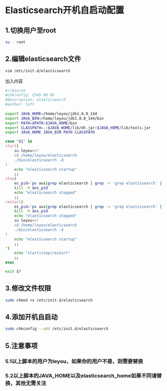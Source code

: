 # Elasticsearch开机自启动配置

## 1.切换用户至root

```sh
su - root
```

## 2.编辑elasticsearch文件

```sh
vim /etc/init.d/elasticsearch
```

加入内容

```sh
#!/bin/sh
#chkconfig: 2345 80 05
#description: elasticsearch
#author: taft
 
export JAVA_HOME=/home/leyou/jdk1.8.0_144
export JAVA_BIN=/home/leyou/jdk1.8.0_144/bin
export PATH=$PATH:$JAVA_HOME/bin
export CLASSPATH=.:$JAVA_HOME/lib/dt.jar:$JAVA_HOME/lib/tools.jar
export JAVA_HOME JAVA_BIN PATH CLASSPATH

case "$1" in
start)
    su leyou<<!
    cd /home/leyou/elasticsearch
    ./bin/elasticsearch -d
!
    echo "elasticsearch startup"
    ;;  
stop)
    es_pid=`ps aux|grep elasticsearch | grep -v 'grep elasticsearch' | awk '{print $2}'`
    kill -9 $es_pid
    echo "elasticsearch stopped"
    ;;  
restart)
    es_pid=`ps aux|grep elasticsearch | grep -v 'grep elasticsearch' | awk '{print $2}'`
    kill -9 $es_pid
    echo "elasticsearch stopped"
    su leyou<<!
    cd /home/leyou/elasticsearch
    ./bin/elasticsearch -d
!
    echo "elasticsearch startup"
    ;;  
*)
    echo "start|stop|restart"
    ;;  
esac

exit $?

```



## 3.修改文件权限

```sh
sudo chmod +x /etc/init.d/elasticsearch
```

## 4.添加开机自启动

```sh
sudo chkconfig --add /etc/init.d/elasticsearch
```

## 5.注意事项

### 5.1以上脚本的用户为leyou，如果你的用户不是，则需要替换

### 5.2以上脚本的JAVA_HOME以及elasticsearch_home如果不同请替换，其他无需关注












